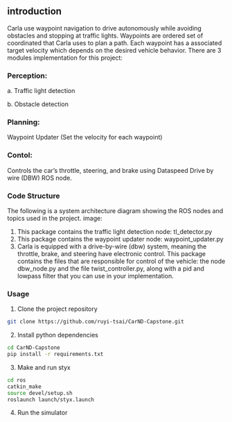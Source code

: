 ## introduction
Carla use waypoint navigation to drive autonomously while avoiding obstacles and stopping at traffic lights. Waypoints are ordered set of coordinated that Carla uses to plan a path. Each waypoint has a associated target velocity which depends on the desired vehicle behavior. There are 3 modules implementation for this project:
### Perception:

a. Traffic light detection

b. Obstacle detection

### Planning:

Waypoint Updater (Set the velocity for each waypoint)

### Contol:

Controls the car’s throttle, steering, and brake using Dataspeed Drive by wire (DBW) ROS node.
### Code Structure
The following is a system architecture diagram showing the ROS nodes and topics used in the project.
image:

1. This package contains the traffic light detection node: tl_detector.py 
2. This package contains the waypoint updater node: waypoint_updater.py
3.  Carla is equipped with a drive-by-wire (dbw) system, meaning the throttle, brake, and steering have electronic control. This package contains the files that are responsible for control of the vehicle: the node dbw_node.py and the file twist_controller.py, along with a pid and lowpass filter that you can use in your implementation. 




### Usage

1. Clone the project repository
```bash
git clone https://github.com/ruyi-tsai/CarND-Capstone.git
```

2. Install python dependencies
```bash
cd CarND-Capstone
pip install -r requirements.txt
```
3. Make and run styx
```bash
cd ros
catkin_make
source devel/setup.sh
roslaunch launch/styx.launch
```
4. Run the simulator
